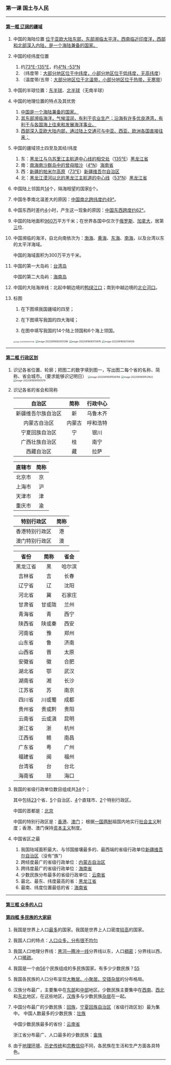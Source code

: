### 第一课 国土与人民

---

#### [第一框 辽阔的疆域](./%E7%AC%AC%E4%B8%80%E6%A1%86%20%E8%BE%BD%E9%98%94%E7%9A%84%E7%96%86%E5%9F%9F)

1.  中国的海陆位置 <u>位于亚欧大陆东部，东部濒临太平洋，西南临近印度洋，西部和北部深入内陆，是一个海陆兼备的国家。</u>
2. 中国的经纬度位置
   1. 约<u>73°E-135°E</u>，约<u>4°N -53°N</u>
   2. （纬度带：<u>大部分地区位于中纬度，小部分地区位于低纬度，无高纬度</u>）
   3. （温度带/五带：<u>大部分地区位于北温带，小部分地区位于热带，无寒带</u>）
3. 中国的半球位置：<u>东半球</u>、<u>北半球</u>（无南半球）
4. 中国的地理位置的特点及其优势
   1. <u>中国是一个海陆兼备的国家。</u>
   2. <u>其东部濒临海洋，气候湿润，有利于农业生产；沿海有许多优良港湾，有利于与各国海上往来和发展海洋事业。</u>
   3. <u>西部深入亚欧大陆内部，通过陆上交通可与中亚、西亚、欧洲各国直接往来；</u>
5. 中国的疆域领土四至及其经/纬度
   1. 东：<u>黑龙江与乌苏里江主航道中心线的相交处</u>（<u>135°E</u>）<u>黑龙江省</u>
   2. 南：<u>南海南沙群岛中的曾母暗沙</u>（<u>4°N</u>）<u>海南省</u>
   3. 西：<u>新疆的帕米尔高原</u>（<u>73°E</u>）<u>新疆维吾尔自治区</u>
   4. 北：<u>黑龙江漠河以北的黑龙江主航道的中心线</u>（<u>53°N</u>）<u>黑龙江省</u>
6. 中国陆上邻国共<u>14</u>个，隔海相望的国家<u>6</u>个。
7. 中国冬季南北温差大的原因：<u>中国南北跨纬度约49°</u>。
8. 中国东西时差约<u>4</u>小时，产生这一现象的原因：<u>中国东西跨度约62°</u>。
9. 中国的陆地面积<u>960万</u>平方千米；在世界各国中仅次于<u>俄罗斯</u>、<u>加拿大</u>，居第<u>三</u>位.
10. 中国濒临的海洋，自北向南依次为：<u>渤海</u>、<u>黄海</u>、<u>东海</u>、<u>南海</u>，以及台湾以东的太平洋海域。

    中国的海域面积为300万平方千米。

11. 中国的第一大岛屿：<u>台湾岛</u>

    中国的第二大岛屿：<u>海南岛</u>

12. 中国的大陆海岸线：北起中朝边境的<u>鸭绿江口</u>；南到中越边境的<u>北仑河口</u>。

13. 标图
    1.  在下图填我国疆域的四至；

    2.  在下图填写我国的四大海域；

    3.  在图中填写我国的14个陆上领国和6个海上领国。
       <img src="/assets/hg-4-1-1-1.png" alt="image-20220818083011396" style="zoom: 33%;" />
       <img src="/assets/hg-4-1-1-2.png" alt="image-20220818083051299" style="zoom: 50%;" />
       <img src="/assets/hg-4-1-1-3.png" alt="image-20220818083113876" style="zoom:50%;" />
       <img src="/assets/hg-4-1-1-4.png" alt="image-20220818083134558" style="zoom:50%;" />

---

#### [第二框 行政区划](./%E7%AC%AC%E4%BA%8C%E6%A1%86%20%E8%A1%8C%E6%94%BF%E5%8C%BA%E5%88%92)

1. 识记各省位置、轮廓；把图二的数字填到图一，写出图二每个省的名称、简称、省会城市。（要求能够识记明日）
    <img src="/assets/hg-4-1-2-1.png" alt="image-20220818091506768" style="zoom:50%;" />
    <img src="/assets/hg-4-1-2-2.png" alt="image-20220818091521622" style="zoom:50%;" />
    <img src="/assets/hg-4-1-2-3.png" alt="image-20220818091550579" style="zoom: 50%;" />

2. 识记各省的省会和简称

    |  **自治区**  | **简称** | **行政中心** |
    |:---------:|:------:|:--------:|
    | 新疆维吾尔族自治区 |   新    |   乌鲁木齐   |
    |  内蒙古自治区   |  内蒙古   |   呼和浩特   |
    |  宁夏回族自治区  |   宁    |    银川    |
    |  广西壮族自治区  |   桂    |    南宁    |
    |   西藏自治区   |   藏    |    拉萨    |

    | **直辖市** | **简称** |
    |:-------:|:------:|
    |   北京市   |   京    |
    |   上海市   |   沪    |
    |   天津市   |   津    |
    |   重庆市   |   渝    |

    | **特别行政区** | **简称** |
    |:---------:|:------:|
    |  香港特别行政区  |   港    |
    |  澳门特别行政区  |   澳    |

    | **省份** | **简称** | **省会** |
    |:------:|:------:|:------:|
    |  黑龙江省  |   黑    |  哈尔滨   |
    |  吉林省   |   吉    |   长春   |
    |  辽宁省   |   辽    |   沈阳   |
    |  河北省   |   冀    |  石家庄   |
    |  甘肃省   |  甘或陇   |   兰州   |
    |  青海省   |   青    |   西宁   |
    |  陕西省   |  陕或秦   |   西安   |
    |  河南省   |   豫    |   郑州   |
    |  山东省   |   鲁    |   济南   |
    |  山西省   |   晋    |   太原   |
    |  安徽省   |   徽    |   合肥   |
    |  湖北省   |   鄂    |   武汉   |
    |  湖南省   |   湘    |   长沙   |
    |  江苏省   |   苏    |   南京   |
    |  四川省   |  川或蜀   |   成都   |
    |  贵州省   |  贵或黔   |   贵阳   |
    |  云南省   |  云或滇   |   昆明   |
    |  浙江省   |   浙    |   杭州   |
    |  江西省   |   赣    |   南昌   |
    |  广东省   |   粤    |   广州   |
    |  福建省   |   闽    |   福州   |
    |  台湾省   |   台    |   台北   |
    |  海南省   |   琼    |   海口   |

3. 我国的省级行政单位数目组成共<u>34</u>个；

    其中包括<u>23</u>个省、<u>5</u>个自治区、<u>4</u>个直辖市、<u>2</u>个特别行政区。

    中国的首都是：<u>北京</u>

    中国的特别行政区是：<u>香港</u>、<u>澳门</u>； 根据<u>一国两制</u>祖国内地实行<u>社会主义</u>制度；香港、澳门保持<u>资本主义</u>制度。

4. 中国省区之最
    1. 我国陆域面积最大、与邻国接壤最多的、最西端的省级行政单位<u>新疆维吾尔自治区</u>（没有“族”）
    2. 跨经度最广的省级行政单位：<u>内蒙古自治区</u>
    3. 跨纬度最广的省级行政单位：<u>海南省</u>
    4. 少数民族分布最多的省级行政单位：<u>云南省</u>
    5. 最北、最东、纬度最高的省：<u>黑龙江省</u>
    6. 最南、纬度位置最低的省：<u>海南省</u>

---

#### [第三框 众多的人口](./%E7%AC%AC%E4%B8%89%E6%A1%86%20%E4%BC%97%E5%A4%9A%E7%9A%84%E4%BA%BA%E5%8F%A3)

#### [第四框 多民族的大家庭](./%E7%AC%AC%E5%9B%9B%E6%A1%86%20%E5%A4%9A%E6%B0%91%E6%97%8F%E7%9A%84%E5%A4%A7%E5%AE%B6%E5%BA%AD)

1.  我国是世界上人口<u>最多</u>的国家。我国是世界上人口密度<u>较高</u>的国家。
2.  我国人口的特点：<u>人口众多，分布很不均匀</u>
3.  我国人口地理分界线：<u>黑河—腾冲一线</u>分界线以东，人口<u>稠密</u>；分界线以西，人口<u>稀疏</u>。
4.  我国是一个由<u>56</u>个民族组成的多民族国家。有多少少数民族？<u>55</u>
5.  我国各民族的人口分布呈现<u>大散居、小聚居、交错杂居</u>的分布格局。
6.  汉族分布最广，主要集中在<u>东部</u>和<u>中部</u>地区。少数民族主要集中在<u>西南</u>、<u>西北</u>和<u>东北</u>地区，在这些地区，<u>汉族</u>多与少数民族<u>杂居</u>在一起。
7.  中国分布最广的少数民族：<u>回族</u>，<u>宁夏回族自治区</u>（省级行政区划）最为集中。 中国人数最多的少数民族：<u>壮族</u>

    中国少数民族最多的省份：<u>云南省</u>

    浙江省分布最广、人口最多的少数民族：<u>畲族</u>

8.  由于<u>地理环境</u>、<u>历史传统</u>和<u>宗教信仰</u>不同，各民族在生活和生产方面各具特色。

---